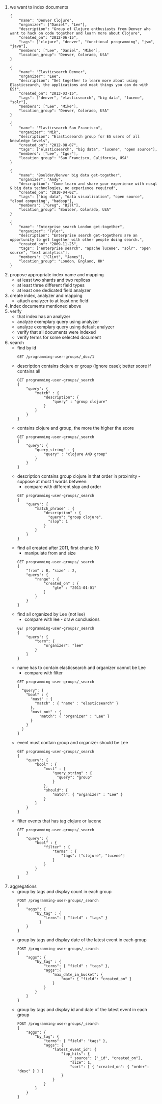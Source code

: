 1. we want to index documents
    ```
    {
        "name": "Denver Clojure",
        "organizer": ["Daniel", "Lee"],
        "description": "Group of Clojure enthusiasts from Denver who want to hack on code together and learn more about Clojure",
        "created_on": "2012-06-15",
        "tags": ["clojure", "denver", "functional programming", "jvm", "java"],
        "members": ["Lee", "Daniel", "Mike"],
        "location_group": "Denver, Colorado, USA"
    }
    ```
    ```   
    {
        "name": "Elasticsearch Denver",
        "organizer": "Lee",
        "description": "Get together to learn more about using Elasticsearch, the applications and neat things you can do with ES!",
        "created_on": "2013-03-15",
        "tags": ["denver", "elasticsearch", "big data", "lucene", "solr"],
        "members": ["Lee", "Mike"],
        "location_group": "Denver, Colorado, USA"
    }
    ```
    ```
    {
        "name": "Elasticsearch San Francisco",
        "organizer": "Mik",
        "description": "Elasticsearch group for ES users of all knowledge levels",
        "created_on": "2012-08-07",
        "tags": ["elasticsearch", "big data", "lucene", "open source"],
        "members": ["Lee", "Igor"],
        "location_group": "San Francisco, California, USA"
    }
    ```
    ```
    {
        "name": "Boulder/Denver big data get-together",
        "organizer": "Andy",
        "description": "Come learn and share your experience with nosql & big data technologies, no experience required",
        "created_on": "2010-04-02",
        "tags": ["big data", "data visualization", "open source", "cloud computing", "hadoop"],
        "members": ["Greg", "Bill"],
        "location_group": "Boulder, Colorado, USA"
    }
    ```  
    ```
    {
        "name": "Enterprise search London get-together",
        "organizer": "Tyler",
        "description": "Enterprise search get-togethers are an opportunity to get together with other people doing search.",
        "created_on": "2009-11-25",
        "tags": ["enterprise search", "apache lucene", "solr", "open source", "text analytics"],
        "members": ["Clint", "James"],
        "location_group": "London, England, UK"
    }   
    ```
1. propose appropriate index name and mapping
    * at least two shards and two replicas
    * at least three different field types
    * at least one dedicated field analyzer
1. create index, analyzer and mapping
    * attach analyzer to at least one field
1. index documents mentioned above
1. verify
    * that index has an analyzer
    * analyze exemplary query using analyzer
    * analyze exemplary query using default analyzer
    * verify that all documents were indexed
    * verify terms for some selected document
1. search
    * find by id
        ```
        GET /programming-user-groups/_doc/1
        ```
    * description contains clojure or group (ignore case); better score if contains all
        ```
        GET programming-user-groups/_search
        {
            "query": {
                "match" : {
                    "description": {
                        "query" : "group clojure"
                    }
                }
            }
        }      
        ```
    * contains clojure and group, the more the higher the score
        ```
        GET programming-user-groups/_search
        {
            "query": {
                "query_string" : {
                    "query" : "clojure AND group"
                }
            }
        }
        ```
    * description contains group clojure in that order in proximity - suppose at most 1 words between
        * compare with different slop and order
        ```
        GET programming-user-groups/_search
        {
            "query": {
                "match_phrase" : {
                    "description" : {
                      "query": "group clojure",
                      "slop": 1
                    }
                }
            }
        }
        ```
    * find all created after 2011, first chunk: 10
        * manipulate from and size
        ```
        GET programming-user-groups/_search
        {
            "from" : 0, "size" : 2,
            "query": {
                "range" : {
                    "created_on" : {
                        "gte" : "2011-01-01"
                    }
                }
            }
        }
        ```
    * find all organized by Lee (not lee)
        * compare with lee - draw conclusions
        ```
        GET programming-user-groups/_search
        {
            "query": {
                "term": {
                    "organizer": "lee"
                }
            }
        }
        ```
    * name has to contain elasticsearch and organizer cannot be Lee
        * compare with filter
        ```
        GET programming-user-groups/_search
        {
          "query": {
            "bool" : {
              "must" : {
                "match" : { "name" : "elasticsearch" }
              },
              "must_not" : {
                  "match": { "organizer" : "Lee" }
              }
            }
          }
        }
        ```
    * event must contain group and organizer should be Lee
        ```
        GET programming-user-groups/_search
        {
            "query": {
                "bool" : {
                    "must" : {
                        "query_string" : {
                          "query": "group"
                        }
                    },
                    "should": {
                        "match": { "organizer" : "Lee" }
                    }
                }
            }
        }      
        ```
    * filter events that has tag clojure or lucene
        ```
        GET programming-user-groups/_search
        {
            "query": {
                "bool" : {
                    "filter" : {
                        "terms" : {
                            "tags": ["clojure", "lucene"]
                        }
                    }
                }
            }
        }
        ```
1. aggregations
    * group by tags and display count in each group
        ```
        POST /programming-user-groups/_search
        {
            "aggs": {
                "by_tag" : { 
                    "terms": { "field" : "tags" }
                  }
            }   
        }
        ```
    * group by tags and display date of the latest event in each group
        ```
        POST /programming-user-groups/_search
        {
            "aggs": {
                "by_tag" : {
                    "terms": { "field" : "tags" },
                    "aggs":{
                        "max_date_in_bucket": {
                            "max": { "field": "created_on" }
                        }
                    }
                }
            }
        }
        ```
    * group by tags and display id and date of the latest event in each group
        ```
        POST /programming-user-groups/_search
        {
            "aggs": {
                "by_tag": {
                    "terms": { "field": "tags" },
                    "aggs": {
                        "latest_event_id": {
                            "top_hits": {
                                "_source": ["_id", "created_on"], 
                                "size": 1,
                                "sort": [ { "created_on": { "order": "desc" } } ]
                            }
                        }
                    }
                }
            }
        }
        ```